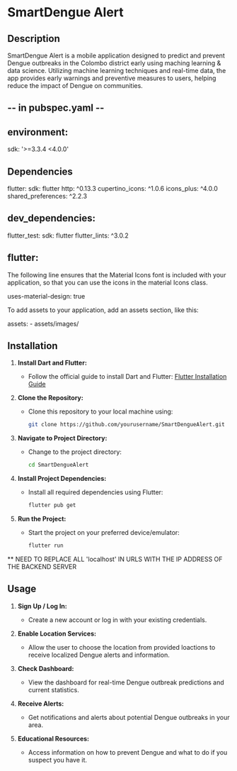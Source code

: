 # SmartDengue Alert

## Description
SmartDengue Alert is a mobile application designed to predict and prevent Dengue outbreaks in the Colombo district early using maching learning & data science. Utilizing machine learning techniques and real-time data, the app provides early warnings and preventive measures to users, helping reduce the impact of Dengue on communities.

## -- in pubspec.yaml -- 
## environment:
  sdk: '>=3.3.4 <4.0.0'

## Dependencies
  flutter:
    sdk: flutter
  http: ^0.13.3 
  cupertino_icons: ^1.0.6
  icons_plus: ^4.0.0 
  shared_preferences: ^2.2.3

## dev_dependencies:
  flutter_test:
    sdk: flutter
  flutter_lints: ^3.0.2

## flutter:

  The following line ensures that the Material Icons font is included with your application, so that you can use the icons in the material Icons class.
  
  uses-material-design: true

  To add assets to your application, add an assets section, like this:

  assets:
    - assets/images/




## Installation

1. **Install Dart and Flutter:**
   - Follow the official guide to install Dart and Flutter: [Flutter Installation Guide](https://flutter.dev/docs/get-started/install)

2. **Clone the Repository:**
   - Clone this repository to your local machine using:
     ```bash
     git clone https://github.com/yourusername/SmartDengueAlert.git
     ```

3. **Navigate to Project Directory:**
   - Change to the project directory:
     ```bash
     cd SmartDengueAlert
     ```

4. **Install Project Dependencies:**
   - Install all required dependencies using Flutter:
     ```bash
     flutter pub get
     ```

5. **Run the Project:**
   - Start the project on your preferred device/emulator:
     ```bash
     flutter run
     ```
** NEED TO REPLACE ALL 'localhost' IN URLS WITH THE IP ADDRESS OF THE BACKEND SERVER


## Usage

1. **Sign Up / Log In:**
   - Create a new account or log in with your existing credentials.

2. **Enable Location Services:**
   - Allow the user to choose the location from provided loactions to receive localized Dengue alerts and information.

3. **Check Dashboard:**
   - View the dashboard for real-time Dengue outbreak predictions and current statistics.

4. **Receive Alerts:**
   - Get notifications and alerts about potential Dengue outbreaks in your area.

5. **Educational Resources:**
   - Access information on how to prevent Dengue and what to do if you suspect you have it.
